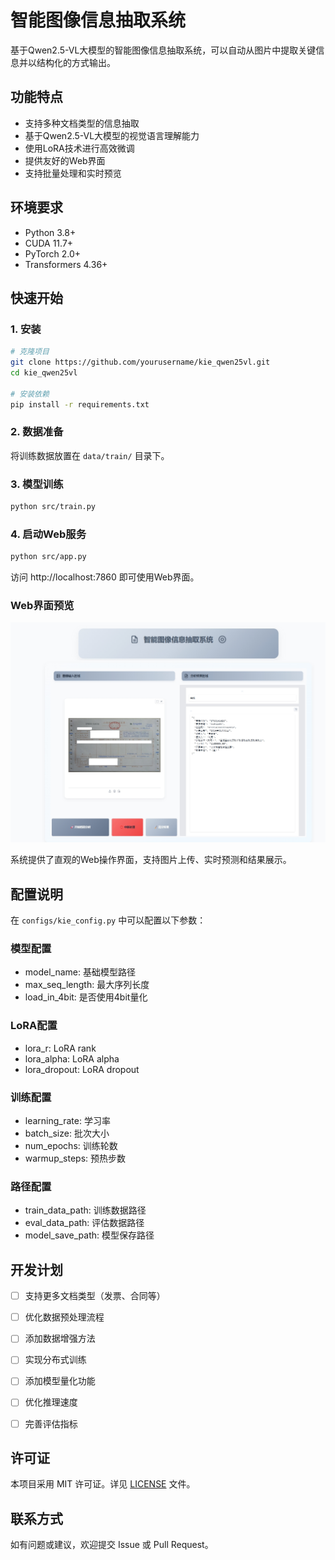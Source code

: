 # 智能图像信息抽取系统

基于Qwen2.5-VL大模型的智能图像信息抽取系统，可以自动从图片中提取关键信息并以结构化的方式输出。

## 功能特点

- 支持多种文档类型的信息抽取
- 基于Qwen2.5-VL大模型的视觉语言理解能力
- 使用LoRA技术进行高效微调
- 提供友好的Web界面
- 支持批量处理和实时预览

## 环境要求

- Python 3.8+
- CUDA 11.7+
- PyTorch 2.0+
- Transformers 4.36+

## 快速开始

### 1. 安装

```bash
# 克隆项目
git clone https://github.com/yourusername/kie_qwen25vl.git
cd kie_qwen25vl

# 安装依赖
pip install -r requirements.txt
```

### 2. 数据准备

将训练数据放置在 `data/train/` 目录下。

### 3. 模型训练

```bash
python src/train.py 
```

### 4. 启动Web服务

```bash
python src/app.py
```

访问 http://localhost:7860 即可使用Web界面。

### Web界面预览

![Web界面预览](src/ui.png)

系统提供了直观的Web操作界面，支持图片上传、实时预测和结果展示。

## 配置说明

在 `configs/kie_config.py` 中可以配置以下参数：

### 模型配置
- model_name: 基础模型路径
- max_seq_length: 最大序列长度
- load_in_4bit: 是否使用4bit量化

### LoRA配置
- lora_r: LoRA rank
- lora_alpha: LoRA alpha
- lora_dropout: LoRA dropout

### 训练配置
- learning_rate: 学习率
- batch_size: 批次大小
- num_epochs: 训练轮数
- warmup_steps: 预热步数

### 路径配置
- train_data_path: 训练数据路径
- eval_data_path: 评估数据路径
- model_save_path: 模型保存路径

## 开发计划

- [ ] 支持更多文档类型（发票、合同等）
- [ ] 优化数据预处理流程
- [ ] 添加数据增强方法
- [ ] 实现分布式训练
- [ ] 添加模型量化功能
- [ ] 优化推理速度
- [ ] 完善评估指标


## 许可证

本项目采用 MIT 许可证。详见 [LICENSE](LICENSE) 文件。

## 联系方式

如有问题或建议，欢迎提交 Issue 或 Pull Request。